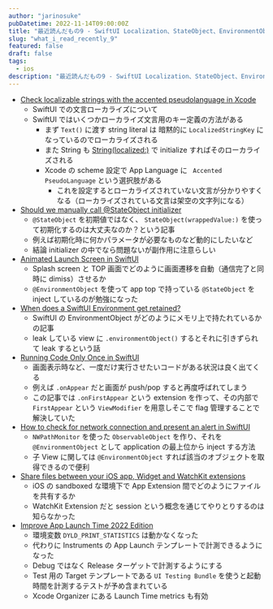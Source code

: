 ```yaml
---
author: "jarinosuke"
pubDatetime: 2022-11-14T09:00:00Z
title: "最近読んだもの9 - SwiftUI Localization、StateObject、EnvironmentObject など"
slug: "what_i_read_recently_9"
featured: false
draft: false
tags:
  - ios
description: "最近読んだもの9 - SwiftUI Localization、StateObject、EnvironmentObject などについて"
---
```

- [Check localizable strings with the accented pseudolanguage in Xcode](https://nilcoalescing.com/blog/CheckLocalizableStringsWithAccentedPseudolanguage/)
	- SwiftUI での文言ローカライズについて
	- SwiftUI ではいくつかローカライズ文言用のキー定義の方法がある
		- まず `Text()` に渡す string literal は 暗黙的に `LocalizedStringKey` になっているのでローカライズされる
		- また String も [String(localized:)](https://developer.apple.com/documentation/swift/string/init(localized:table:bundle:locale:comment:)) で initialize すればそのローカライズされる
		- Xcode の scheme 設定で App Language に ` Accented PseudoLanguage` という選択肢がある
			- これを設定するとローカライズされていない文言が分かりやすくなる（ローカライズされている文言は架空の文字列になる）
- [Should we manually call @StateObject initializer](https://sarunw.com/posts/manually-initialize-stateobject/)
	- `@StateObject` を初期値ではなく、 `StateObject(wrappedValue:)` を使って初期化するのは大丈夫なのか？という記事
	- 例えば初期化時に何かパラメータが必要なものなど動的にしたいなど
	- 結論 initializer の中でなら問題ないが副作用に注意らしい
- [Animated Launch Screen in SwiftUI](https://holyswift.app/animated-launch-screen-in-swiftui/)
	- Splash screen と TOP 画面でどのように画面遷移を自動（通信完了と同時に dimiss）させるか
	- `@EnvironmentObject` を使って app top で持っている `@StateObject` を inject しているのが勉強になった
- [When does a SwiftUI Environment get retained?](https://tiagolopes.blog/2022/11/01/when-does-a-swiftui-environment-get-retained/)
	- SwiftUI の EnvironmentObject がどのようにメモリ上で持たれているかの記事
	- leak している view に `.environmentObject()` するとそれに引きずられて leak するという話
- [Running Code Only Once in SwiftUI](https://www.swiftjectivec.com/swiftui-run-code-only-once-versus-onappear-or-task)
	- 画面表示時など、一度だけ実行させたいコードがある状況は良く出てくる
	- 例えば `.onAppear` だと画面が push/pop すると再度呼ばれてしまう
	- この記事では `.onFirstAppear` という extension を作って、その内部で `FirstAppear` という `ViewModifier` を用意しそこで flag 管理することで解決していた
- [How to check for network connection and present an alert in SwiftUI](https://danijelavrzan.com/posts/2022/11/network-connection-alert-swiftui/)
	- `NWPathMonitor` を使った `ObservableObject` を作り、それを `@EnvironmentObject` として application の最上位から inject する方法
	- 子 View に関しては `@EnvironmentObject` すれば該当のオブジェクトを取得できるので便利
- [Share files between your iOS app, Widget and WatchKit extensions](https://blog.eidinger.info/share-files-between-your-ios-app-widget-and-watchkit-extensions)
	- iOS の sandboxed な環境下で App Extension 間でどのようにファイルを共有するか
	- WatchKit Extension だと session という概念を通じてやりとりするのは知らなかった
- [Improve App Launch Time 2022 Edition](https://samwize.com/2022/11/01/improve-app-launch-time-2022/)
	- 環境変数 `DYLD_PRINT_STATISTICS`  は動かなくなった
	- 代わりに Instruments の App Launch テンプレートで計測できるようになった
	- Debug ではなく Release ターゲットで計測するようにする
	- Test 用の Target テンプレートである `UI Testing Bundle` を使うと起動時間を計測するテストが予め含まれている
	- Xcode Organizer にある Launch Time metrics も有効